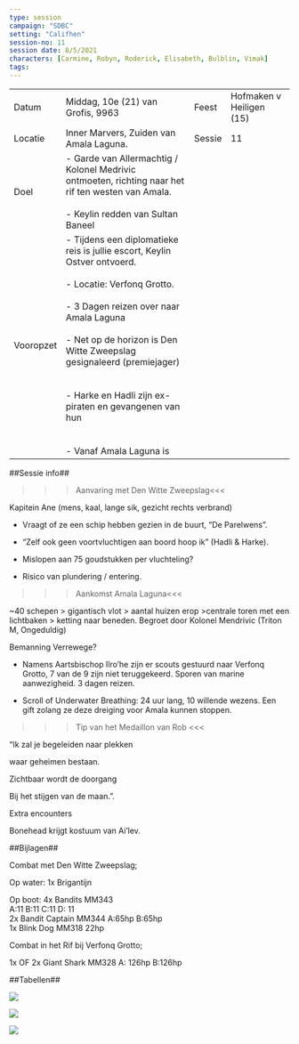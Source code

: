 ```yaml
---
type: session
campaign: "SDBC"
setting: "Califhen"
session-no: 11
session date: 8/5/2021
characters: [Carmine, Robyn, Roderick, Elisabeth, Bulblin, Vimak]
tags:
---
```

|           |                                                                                                                                                                                                                                                                                                                                                                  |        |                          |
| --------- | ---------------------------------------------------------------------------------------------------------------------------------------------------------------------------------------------------------------------------------------------------------------------------------------------------------------------------------------------------------------- | ------ | ------------------------ |
| Datum     | Middag, 10e (21) van Grofis, 9963                                                                                                                                                                                                                                                                                                                                | Feest  | Hofmaken v Heiligen (15) |
| Locatie   | Inner Marvers, Zuiden van Amala Laguna.                                                                                                                                                                                                                                                                                                                          | Sessie | 11                       |
| Doel      | - Garde van Allermachtig / Kolonel Medrivic ontmoeten, richting naar het rif ten westen van Amala.<br>    <br>- Keylin redden van Sultan Baneel                                                                                                                                                                                                                  |        |                          |
| Vooropzet | - Tijdens een diplomatieke reis is jullie escort, Keylin Ostver ontvoerd.<br>    <br>- Locatie: Verfonq Grotto.<br>    <br>- 3 Dagen reizen over naar Amala Laguna<br>    <br>- Net op de horizon is Den Witte Zweepslag gesignaleerd (premiejager)<br>    <br><br>- Harke en Hadli zijn ex-piraten en gevangenen van hun<br>    <br><br>- Vanaf Amala Laguna is |        |                          |

  

##Sessie info##

>>>Aanvaring met Den Witte Zweepslag<<<

Kapitein Ane (mens, kaal, lange sik, gezicht rechts verbrand)

- Vraagt of ze een schip hebben gezien in de buurt, “De Parelwens”.
    
- “Zelf ook geen voortvluchtigen aan boord hoop ik” (Hadli & Harke). 
    
- Mislopen aan 75 goudstukken per vluchteling?
    
- Risico van plundering / entering.
    

  

>>>Aankomst Amala Laguna<<<

~40 schepen > gigantisch vlot > aantal huizen erop >centrale toren met een lichtbaken > ketting naar beneden. Begroet door Kolonel Mendrivic (Triton M, Ongeduldig)

Bemanning Verrewege?

  

- Namens Aartsbischop Ilro’he zijn er scouts gestuurd naar Verfonq Grotto, 7 van de 9 zijn niet teruggekeerd. Sporen van marine aanwezigheid. 3 dagen reizen.
    
- Scroll of Underwater Breathing: 24 uur lang, 10 willende wezens. Een gift zolang ze deze dreiging voor Amala kunnen stoppen.
    

  

>>>Tip van het Medaillon van Rob <<<

“Ik zal je begeleiden naar plekken

waar geheimen bestaan.

Zichtbaar wordt de doorgang

Bij het stijgen van de maan.”.

  

Extra encounters

Bonehead krijgt kostuum van Ai’lev.

##Bijlagen##

Combat met Den Witte Zweepslag;

Op water: 1x Brigantijn

Op boot: 4x Bandits MM343  
A:11 B:11 C:11 D: 11  
2x Bandit Captain MM344 A:65hp B:65hp  
1x Blink Dog MM318 22hp

Combat in het Rif bij Verfonq Grotto; 

1x OF 2x Giant Shark MM328 A: 126hp B:126hp

  

##Tabellen##

![](https://lh6.googleusercontent.com/Mdh_Y8798knfm49mZ2_dVOvda-QUv0hPjeVAd3UgAxhd8ZBjF6gxNRqcNoHJ-W41l4WNfaAITYe2R2wwTsqsMORJGiPXFlkYwQpDiyGlIkY-aWULJSphNhjE7OdY_nG7VNP3wOnPAOjMEEQGcFvF)

![](https://lh3.googleusercontent.com/m5Dq1NiE0znYozOE_i5vz2MfrFHMU9GblJYyzmR7JggVm7vBauipPM0fHKOd-MOR1SkOIJPsUUteeofLnAzWaOIA-WMeZEQ5rJe7es9Kc05ZSG2Go3qQuhykpd4XaPsm1FqsO9Ge0jDIoHACgX37)

![](https://lh5.googleusercontent.com/hLJUMdQ1GcW0sWvEJYQh-YqD3yQY6MSpSRg0Y1flao7Payn7QcFOo737YsFvpYUyMALRGz5g9aEvACrxSzEvL1CGlocU2oXQqNdXsVkT0Cn1rozKQ8mB4r79cyWNeUgteb8J_IaMqX0_WyaBilHQ)